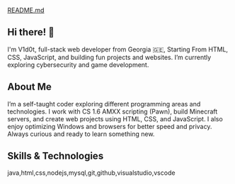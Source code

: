 [README.md](https://github.com/user-attachments/files/21733786/README.md)
## Hi there! 👋

I'm V1d0t,  full-stack web developer from Georgia 🇬🇪, Starting From HTML, CSS, JavaScript, and building fun projects and websites.  I’m currently exploring cybersecurity and game  development.

## About Me

I’m a self-taught coder exploring different programming areas and technologies. I work with CS 1.6 AMXX scripting (Pawn), build Minecraft servers, and create web projects using HTML, CSS, and JavaScript. I also enjoy optimizing Windows and browsers for better speed and privacy. Always curious and ready to learn something new.

## Skills & Technologies

java,html,css,nodejs,mysql,git,github,visualstudio,vscode
